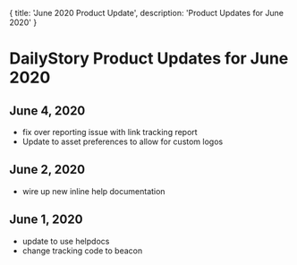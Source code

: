 {
	title: 'June 2020 Product Update',
	description: 'Product Updates for June 2020'
}
# DailyStory Product Updates for June 2020
## June 4, 2020
* fix over reporting issue with link tracking report
* Update to asset preferences to allow for custom logos

## June 2, 2020
* wire up new inline help documentation

## June 1, 2020
* update to use helpdocs
* change tracking code to beacon

